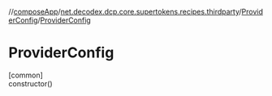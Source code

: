 //[composeApp](../../../index.md)/[net.decodex.dcp.core.supertokens.recipes.thirdparty](../index.md)/[ProviderConfig](index.md)/[ProviderConfig](-provider-config.md)

# ProviderConfig

[common]\
constructor()
